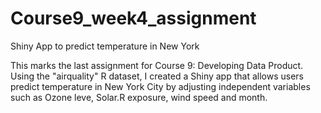 # Course9_week4_assignment
Shiny App to predict temperature in New York

This marks the last assignment for Course 9: Developing Data Product.  Using the "airquality" R dataset, I created a Shiny app that allows users predict temperature in New York City by adjusting independent variables such as Ozone leve, Solar.R exposure, wind speed and month.
